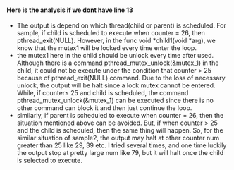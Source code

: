 #### Here is the analysis if we dont have line 13

- The output is depend on which thread(child or parent) is scheduled. For sample, if child is scheduled to execute when counter = 26, then pthread_exit(NULL). However, in the func void \*child1(void \*arg), we know that the mutex1 will be locked every time enter the loop.
- the mutex1 here in the child should be unlock every time after used. Although there is a command pthread_mutex_unlock(&mutex_1) in the child, it could not be execute under the condition that counter > 25 because of pthread_exit(NULL) command. Due to the loss of necessary unlock, the output will be halt since a lock mutex cannot be entered. While, if counter≤ 25 and child is scheduled, the command pthread_mutex_unlock(&mutex_1) can be executed since there is no other command can block it and then just continue the loop. 
- similarly, if parent is scheduled to execute when counter = 26, then the situation mentioned above can be avoided. But, if when counter > 25 and the child is scheduled, then the same thing will happen. So, for the similar situation of sample2, the output may halt at other counter num greater than 25 like 29, 39 etc. I tried several times, and one time luckily the output stop at pretty large num like 79, but it will halt once the child is selected to execute.